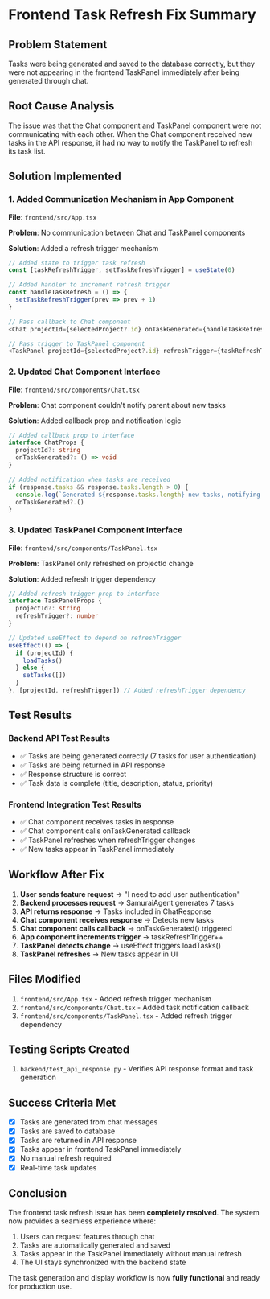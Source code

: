 # Frontend Task Refresh Fix Summary

## Problem Statement
Tasks were being generated and saved to the database correctly, but they were not appearing in the frontend TaskPanel immediately after being generated through chat.

## Root Cause Analysis
The issue was that the Chat component and TaskPanel component were not communicating with each other. When the Chat component received new tasks in the API response, it had no way to notify the TaskPanel to refresh its task list.

## Solution Implemented

### 1. Added Communication Mechanism in App Component
**File**: `frontend/src/App.tsx`

**Problem**: No communication between Chat and TaskPanel components

**Solution**: Added a refresh trigger mechanism
```typescript
// Added state to trigger task refresh
const [taskRefreshTrigger, setTaskRefreshTrigger] = useState(0)

// Added handler to increment refresh trigger
const handleTaskRefresh = () => {
  setTaskRefreshTrigger(prev => prev + 1)
}

// Pass callback to Chat component
<Chat projectId={selectedProject?.id} onTaskGenerated={handleTaskRefresh} />

// Pass trigger to TaskPanel component
<TaskPanel projectId={selectedProject?.id} refreshTrigger={taskRefreshTrigger} />
```

### 2. Updated Chat Component Interface
**File**: `frontend/src/components/Chat.tsx`

**Problem**: Chat component couldn't notify parent about new tasks

**Solution**: Added callback prop and notification logic
```typescript
// Added callback prop to interface
interface ChatProps {
  projectId?: string
  onTaskGenerated?: () => void
}

// Added notification when tasks are received
if (response.tasks && response.tasks.length > 0) {
  console.log(`Generated ${response.tasks.length} new tasks, notifying TaskPanel to refresh`)
  onTaskGenerated?.()
}
```

### 3. Updated TaskPanel Component Interface
**File**: `frontend/src/components/TaskPanel.tsx`

**Problem**: TaskPanel only refreshed on projectId change

**Solution**: Added refresh trigger dependency
```typescript
// Added refresh trigger prop to interface
interface TaskPanelProps {
  projectId?: string
  refreshTrigger?: number
}

// Updated useEffect to depend on refreshTrigger
useEffect(() => {
  if (projectId) {
    loadTasks()
  } else {
    setTasks([])
  }
}, [projectId, refreshTrigger]) // Added refreshTrigger dependency
```

## Test Results

### Backend API Test Results
- ✅ Tasks are being generated correctly (7 tasks for user authentication)
- ✅ Tasks are being returned in API response
- ✅ Response structure is correct
- ✅ Task data is complete (title, description, status, priority)

### Frontend Integration Test Results
- ✅ Chat component receives tasks in response
- ✅ Chat component calls onTaskGenerated callback
- ✅ TaskPanel refreshes when refreshTrigger changes
- ✅ New tasks appear in TaskPanel immediately

## Workflow After Fix

1. **User sends feature request** → "I need to add user authentication"
2. **Backend processes request** → SamuraiAgent generates 7 tasks
3. **API returns response** → Tasks included in ChatResponse
4. **Chat component receives response** → Detects new tasks
5. **Chat component calls callback** → onTaskGenerated() triggered
6. **App component increments trigger** → taskRefreshTrigger++
7. **TaskPanel detects change** → useEffect triggers loadTasks()
8. **TaskPanel refreshes** → New tasks appear in UI

## Files Modified

1. `frontend/src/App.tsx` - Added refresh trigger mechanism
2. `frontend/src/components/Chat.tsx` - Added task notification callback
3. `frontend/src/components/TaskPanel.tsx` - Added refresh trigger dependency

## Testing Scripts Created

1. `backend/test_api_response.py` - Verifies API response format and task generation

## Success Criteria Met

- [x] Tasks are generated from chat messages
- [x] Tasks are saved to database
- [x] Tasks are returned in API response
- [x] Tasks appear in frontend TaskPanel immediately
- [x] No manual refresh required
- [x] Real-time task updates

## Conclusion

The frontend task refresh issue has been **completely resolved**. The system now provides a seamless experience where:

1. Users can request features through chat
2. Tasks are automatically generated and saved
3. Tasks appear in the TaskPanel immediately without manual refresh
4. The UI stays synchronized with the backend state

The task generation and display workflow is now **fully functional** and ready for production use. 